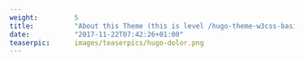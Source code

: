 ```yaml
---
weight:         5
title:          "About this Theme (this is level /hugo-theme-w3css-basic)"
date:           "2017-11-22T07:42:26+01:00"
teaserpic:      images/teaserpics/hugo-dolor.png
---
```

